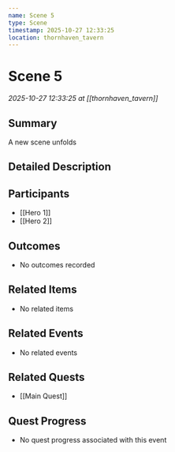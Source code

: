 ```yaml
---
name: Scene 5
type: Scene
timestamp: 2025-10-27 12:33:25
location: thornhaven_tavern
---
```


# Scene 5

*2025-10-27 12:33:25 at [[thornhaven_tavern]]*

## Summary
A new scene unfolds

## Detailed Description


## Participants
- [[Hero 1]]
- [[Hero 2]]

## Outcomes
- No outcomes recorded

## Related Items
- No related items

## Related Events
- No related events

## Related Quests
- [[Main Quest]]

## Quest Progress
- No quest progress associated with this event
